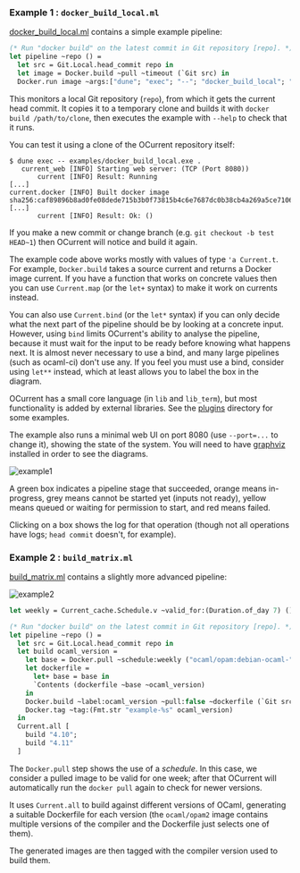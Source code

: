 ### Example 1 : `docker_build_local.ml`

[docker_build_local.ml](examples/docker_build_local.ml) contains a simple example pipeline:

```ocaml file=examples/docker_build_local.ml,part=pipeline
(* Run "docker build" on the latest commit in Git repository [repo]. *)
let pipeline ~repo () =
  let src = Git.Local.head_commit repo in
  let image = Docker.build ~pull ~timeout (`Git src) in
  Docker.run image ~args:["dune"; "exec"; "--"; "docker_build_local"; "--help"]
```

This monitors a local Git repository (`repo`), from which it gets the current head commit.
It copies it to a temporary clone and builds it with `docker build /path/to/clone`, then
executes the example with `--help` to check that it runs.

You can test it using a clone of the OCurrent repository itself:

```
$ dune exec -- examples/docker_build_local.exe .
   current_web [INFO] Starting web server: (TCP (Port 8080))
       current [INFO] Result: Running
[...]
current.docker [INFO] Built docker image sha256:caf89896b8ad0fe08dede715b3b0f73815b4c6e7687dc0b38cb4a269a5ce7106
[...]
       current [INFO] Result: Ok: ()
```

If you make a new commit or change branch (e.g. `git checkout -b test HEAD~1`) then OCurrent will
notice and build it again.

The example code above works mostly with values of type `'a Current.t`.
For example, `Docker.build` takes a source current and returns a Docker image current.
If you have a function that works on concrete values then you can use `Current.map`
(or the `let+` syntax) to make it work on currents instead.

You can also use `Current.bind` (or the `let*` syntax) if you can only decide
what the next part of the pipeline should be by looking at a concrete input.
However, using `bind` limits OCurrent's ability to analyse the pipeline,
because it must wait for the input to be ready before knowing what happens
next.
It is almost never necessary to use a bind, and many large pipelines (such as
ocaml-ci) don't use any.
If you feel you must use a bind, consider using `let**` instead, which at least
allows you to label the box in the diagram.

OCurrent has a small core language (in `lib` and `lib_term`), but most
functionality is added by external libraries. See the [plugins](https://github.com/ocurrent/ocurrent/blob/master/plugins) directory for
some examples.

The example also runs a minimal web UI on port 8080 (use `--port=...` to change it),
showing the state of the system. You will need to have [graphviz](https://graphviz.org/) installed in order
to see the diagrams.

![example1](example1.svg)

A green box indicates a pipeline stage that succeeded, orange means
in-progress, grey means cannot be started yet (inputs not ready),
yellow means queued or waiting for permission to start, and red means failed.

Clicking on a box shows the log for that operation (though not all operations
have logs; `head commit` doesn't, for example).

### Example 2 : `build_matrix.ml`

[build_matrix.ml](examples/build_matrix.ml) contains a slightly more advanced pipeline:

![example2](example2.svg)

```ocaml file=examples/build_matrix.ml,part=pipeline
let weekly = Current_cache.Schedule.v ~valid_for:(Duration.of_day 7) ()

(* Run "docker build" on the latest commit in Git repository [repo]. *)
let pipeline ~repo () =
  let src = Git.Local.head_commit repo in
  let build ocaml_version =
    let base = Docker.pull ~schedule:weekly ("ocaml/opam:debian-ocaml-" ^ ocaml_version) in
    let dockerfile =
      let+ base = base in
      `Contents (dockerfile ~base ~ocaml_version)
    in
    Docker.build ~label:ocaml_version ~pull:false ~dockerfile (`Git src) |>
    Docker.tag ~tag:(Fmt.str "example-%s" ocaml_version)
  in
  Current.all [
    build "4.10";
    build "4.11"
  ]
```

The `Docker.pull` step shows the use of a *schedule*. In this case, we consider
a pulled image to be valid for one week; after that OCurrent will automatically
run the `docker pull` again to check for newer versions.

It uses `Current.all` to build against different versions of OCaml, generating
a suitable Dockerfile for each version (the `ocaml/opam2` image contains multiple
versions of the compiler and the Dockerfile just selects one of them).

The generated images are then tagged with the compiler version used to build them.
